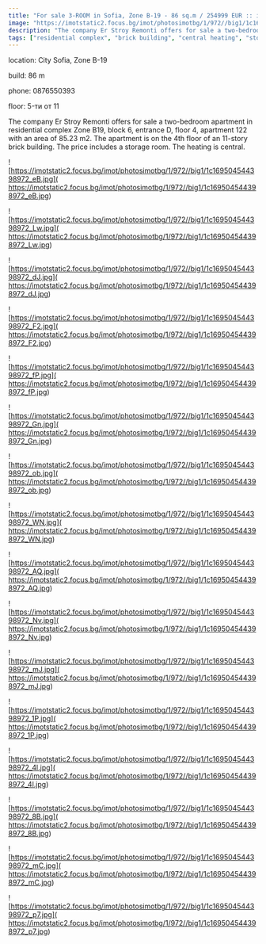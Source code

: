 ```yaml
---
title: "For sale 3-ROOM in Sofia, Zone B-19 - 86 sq.m / 254999 EUR :: imot.bg Ad"
image: "https://imotstatic2.focus.bg/imot/photosimotbg/1/972//big1/1c169504544398972_Wt.jpg"
description: "The company Er Stroy Remonti offers for sale a two-bedroom apartment in residential complex Zone B19, block 6, entrance D, floor 4, apartment 122 with an area of 85.23 m2. The apartment is on the 4th floor of an 11-story brick building. The price includes a storage room. The heating is central."
tags: ["residential complex", "brick building", "central heating", "storage room"]
---
```


location: City Sofia, Zone B-19

build: 86 m

phone: 0876550393

floor: 5-ти от 11

The company Er Stroy Remonti offers for sale a two-bedroom apartment in residential complex Zone B19, block 6, entrance D, floor 4, apartment 122 with an area of 85.23 m2. The apartment is on the 4th floor of an 11-story brick building. The price includes a storage room. The heating is central.


![https://imotstatic2.focus.bg/imot/photosimotbg/1/972//big1/1c169504544398972_eB.jpg]( https://imotstatic2.focus.bg/imot/photosimotbg/1/972//big1/1c169504544398972_eB.jpg)


![https://imotstatic2.focus.bg/imot/photosimotbg/1/972//big1/1c169504544398972_Lw.jpg]( https://imotstatic2.focus.bg/imot/photosimotbg/1/972//big1/1c169504544398972_Lw.jpg)


![https://imotstatic2.focus.bg/imot/photosimotbg/1/972//big1/1c169504544398972_dJ.jpg]( https://imotstatic2.focus.bg/imot/photosimotbg/1/972//big1/1c169504544398972_dJ.jpg)


![https://imotstatic2.focus.bg/imot/photosimotbg/1/972//big1/1c169504544398972_F2.jpg]( https://imotstatic2.focus.bg/imot/photosimotbg/1/972//big1/1c169504544398972_F2.jpg)


![https://imotstatic2.focus.bg/imot/photosimotbg/1/972//big1/1c169504544398972_fP.jpg]( https://imotstatic2.focus.bg/imot/photosimotbg/1/972//big1/1c169504544398972_fP.jpg)


![https://imotstatic2.focus.bg/imot/photosimotbg/1/972//big1/1c169504544398972_Gn.jpg]( https://imotstatic2.focus.bg/imot/photosimotbg/1/972//big1/1c169504544398972_Gn.jpg)


![https://imotstatic2.focus.bg/imot/photosimotbg/1/972//big1/1c169504544398972_ob.jpg]( https://imotstatic2.focus.bg/imot/photosimotbg/1/972//big1/1c169504544398972_ob.jpg)


![https://imotstatic2.focus.bg/imot/photosimotbg/1/972//big1/1c169504544398972_WN.jpg]( https://imotstatic2.focus.bg/imot/photosimotbg/1/972//big1/1c169504544398972_WN.jpg)


![https://imotstatic2.focus.bg/imot/photosimotbg/1/972//big1/1c169504544398972_AQ.jpg]( https://imotstatic2.focus.bg/imot/photosimotbg/1/972//big1/1c169504544398972_AQ.jpg)


![https://imotstatic2.focus.bg/imot/photosimotbg/1/972//big1/1c169504544398972_Nv.jpg]( https://imotstatic2.focus.bg/imot/photosimotbg/1/972//big1/1c169504544398972_Nv.jpg)


![https://imotstatic2.focus.bg/imot/photosimotbg/1/972//big1/1c169504544398972_mJ.jpg]( https://imotstatic2.focus.bg/imot/photosimotbg/1/972//big1/1c169504544398972_mJ.jpg)


![https://imotstatic2.focus.bg/imot/photosimotbg/1/972//big1/1c169504544398972_1P.jpg]( https://imotstatic2.focus.bg/imot/photosimotbg/1/972//big1/1c169504544398972_1P.jpg)


![https://imotstatic2.focus.bg/imot/photosimotbg/1/972//big1/1c169504544398972_4l.jpg]( https://imotstatic2.focus.bg/imot/photosimotbg/1/972//big1/1c169504544398972_4l.jpg)


![https://imotstatic2.focus.bg/imot/photosimotbg/1/972//big1/1c169504544398972_8B.jpg]( https://imotstatic2.focus.bg/imot/photosimotbg/1/972//big1/1c169504544398972_8B.jpg)


![https://imotstatic2.focus.bg/imot/photosimotbg/1/972//big1/1c169504544398972_mC.jpg]( https://imotstatic2.focus.bg/imot/photosimotbg/1/972//big1/1c169504544398972_mC.jpg)


![https://imotstatic2.focus.bg/imot/photosimotbg/1/972//big1/1c169504544398972_p7.jpg]( https://imotstatic2.focus.bg/imot/photosimotbg/1/972//big1/1c169504544398972_p7.jpg)


